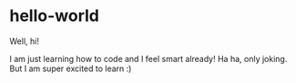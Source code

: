 # hello-world

Well, hi!

I am just learning how to code and I feel smart already!
Ha ha, only joking. But I am super excited to learn :)
